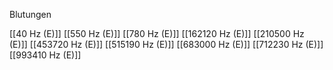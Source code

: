 Blutungen

[[40 Hz (E)]]
[[550 Hz (E)]]
[[780 Hz (E)]]
[[162120 Hz (E)]]
[[210500 Hz (E)]]
[[453720 Hz (E)]]
[[515190 Hz (E)]]
[[683000 Hz (E)]]
[[712230 Hz (E)]]
[[993410 Hz (E)]]